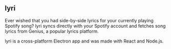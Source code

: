 ## lyri

Ever wished that you had side-by-side lyrics for your currently
playing Spotify song? lyri syncs directly with your Spotify
account and fetches song lyrics from Genius, a popular
lyrics platform.

lyri is a cross-platform Electron app and was made with React and Node.js. 
